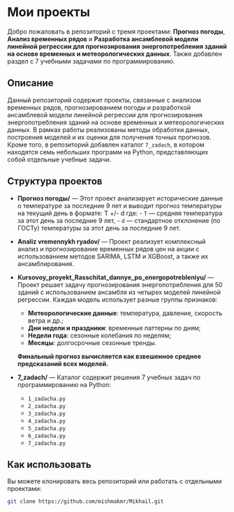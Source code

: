 # Мои проекты

Добро пожаловать в репозиторий с тремя проектами: **Прогноз погоды**, **Анализ временных рядов** и **Разработка ансамблевой модели линейной регрессии для прогнозирования энергопотребления зданий на основе временных и метеорологических данных**.
Также добавлен раздел с 7 учебными задачами по программированию.

## Описание
Данный репозиторий содержит проекты, связанные с анализом временных рядов, прогнозированием погоды и разработкой ансамблевой модели линейной регрессии для прогнозирования энергопотребления зданий на основе временных и метеорологических данных. 
В рамках работы реализованы методы обработки данных, построения моделей и их оценки для получения точных прогнозов.
Кроме того, в репозиторий добавлен каталог `7_zadach`, в котором находятся семь небольших программ на Python, представляющих собой отдельные учебные задачи.

## Структура проектов

- **Прогноз погоды/** — Этот проект анализирует исторические данные о температуре за последние 9 лет и выводит прогноз температуры на текущий день в формате:
	T +/- d
	где:
		- `T` — средняя температура за этот день за последние 9 лет,
		- `d` — стандартное отклонение (по ГОСТу) температуры за этот день за последние 9 лет.

- **Analiz vremennykh ryadov/** — Проект реализует комплексный анализ и прогнозирование временных рядов цен на акции с использованием методов SARIMA, LSTM и XGBoost, а также их ансамблирования.
- **Kursovoy_proyekt_Rasschitat_dannye_po_energopotrebleniyu/** — Проект решает задачу прогнозирования энергопотребления для 50 зданий с использованием ансамбля из четырех моделей линейной регрессии. Каждая модель использует разные группы признаков:
	- **Метеорологические данные**: температура, давление, скорость ветра и др.;
 	- **Дни недели и праздники**: временные паттерны по дням;
  	- **Недели года**: сезонные колебания по неделям;
  	- **Месяцы**: долгосрочные сезонные тренды.
  	  
	**Финальный прогноз вычисляется как взвешенное среднее предсказаний всех моделей.**

- **7_zadach/** — Каталог содержит решения 7 учебных задач по программированию на Python:
	- `1_zadacha.py`
	- `2_zadacha.py`
	- `3_zadacha.py`
	- `4_zadacha.py`
	- `5_zadacha.py`
	- `6_zadacha.py`
	- `7_zadacha.py`

## Как использовать

Вы можете клонировать весь репозиторий или работать с отдельными проектами:

```bash
git clone https://github.com/mishmakmr/Mikhail.git
